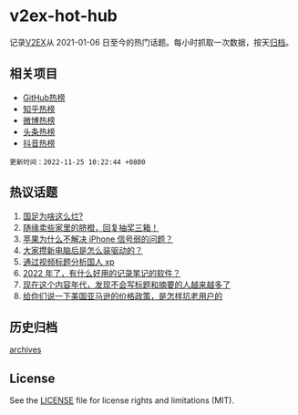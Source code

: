 # v2ex-hot-hub

 记录[V2EX](https://www.v2ex.com/)从 2021-01-06 日至今的热门话题。每小时抓取一次数据，按天[归档](archives)。
 
 ## 相关项目

- [GitHub热榜](https://github.com/lonnyzhang423/github-hot-hub)
- [知乎热榜](https://github.com/lonnyzhang423/zhihu-hot-hub)
- [微博热榜](https://github.com/lonnyzhang423/weibo-hot-hub)
- [头条热榜](https://github.com/lonnyzhang423/toutiao-hot-hub)
- [抖音热榜](https://github.com/lonnyzhang423/douyin-hot-hub)


 `更新时间：2022-11-25 10:22:44 +0800`

## 热议话题

1. [国足为啥这么烂?](https://www.v2ex.com/t/897544)
1. [随缘卖些家里的脐橙，回复抽奖三箱！](https://www.v2ex.com/t/897658)
1. [苹果为什么不解决 iPhone 信号弱的问题？](https://www.v2ex.com/t/897600)
1. [大家攒新电脑后是怎么装驱动的？](https://www.v2ex.com/t/897632)
1. [通过视频标题分析国人 xp](https://www.v2ex.com/t/897558)
1. [2022 年了，有什么好用的记录笔记的软件？](https://www.v2ex.com/t/897520)
1. [现在这个内容年代，发现不会写标题和摘要的人越来越多了](https://www.v2ex.com/t/897574)
1. [给你们说一下美国亚马逊的价格政策，是怎样坑老用户的](https://www.v2ex.com/t/897581)

## 历史归档

[archives](archives)

## License

See the [LICENSE](LICENSE) file for license rights and limitations (MIT).
